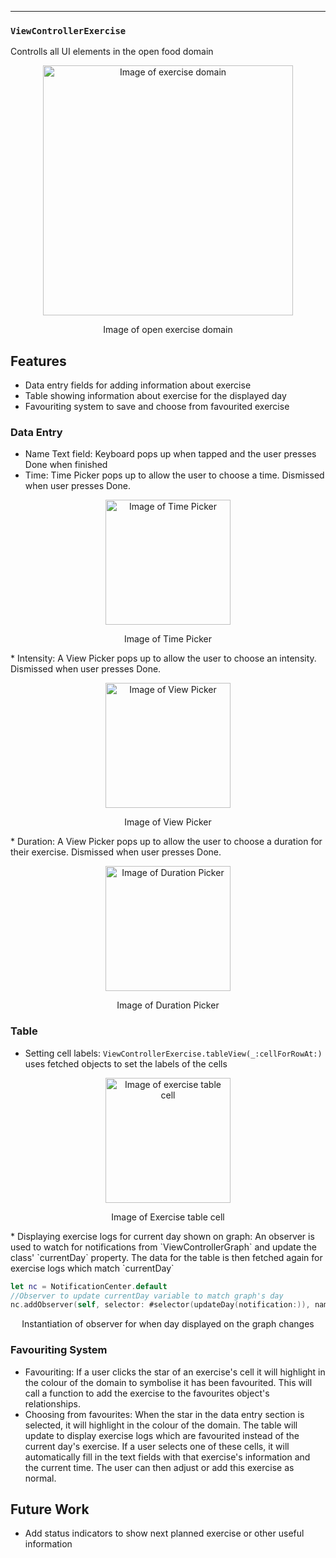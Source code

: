 ---

### `ViewControllerExercise`
Controlls all UI elements in the open food domain

<p align="center">
<img src="https://raw.githubusercontent.com/danwells96/ARISES/master/DocFiles/img/exercisedomain.png" alt="Image of exercise domain" width="400"/>
</p>
<p align="center">
Image of open exercise domain
</p>


## Features
* Data entry fields for adding information about exercise
* Table showing information about exercise for the displayed day 
* Favouriting system to save and choose from favourited exercise

### Data Entry
* Name Text field: Keyboard pops up when tapped and the user presses Done when finished
* Time: Time Picker pops up to allow the user to choose a time. Dismissed when user presses Done.
<p align="center">
<img src="https://raw.githubusercontent.com/danwells96/ARISES/master/DocFiles/img/Time%20Picker.png" alt="Image of Time Picker" width="200"/>
</p>
<p align="center">
Image of Time Picker
</p>
* Intensity: A View Picker pops up to allow the user to choose an intensity. Dismissed when user presses Done.
<p align="center">
<img src="https://raw.githubusercontent.com/danwells96/ARISES/master/DocFiles/img/intensitypicker.png" alt="Image of View Picker" width="200"/>
</p>
<p align="center">
Image of View Picker
</p>
* Duration: A View Picker pops up to allow the user to choose a duration for their exercise. Dismissed when user presses Done.
<p align="center">
<img src="https://raw.githubusercontent.com/danwells96/ARISES/master/DocFiles/img/durationpicker.png" alt="Image of Duration Picker" width="200"/>
</p>
<p align="center">
Image of Duration Picker
</p>

### Table
* Setting cell labels: `ViewControllerExercise.tableView(_:cellForRowAt:)` uses fetched objects to set the labels of the cells
<p align="center">
<img src="https://raw.githubusercontent.com/danwells96/ARISES/master/DocFiles/img/exercisecell.png" alt="Image of exercise table cell" width="200"/>
</p>
<p align="center">
Image of Exercise table cell
</p>
* Displaying exercise logs for current day shown on graph: An observer is used to watch for notifications from `ViewControllerGraph` and update the class' `currentDay` property. The data for the table is then fetched again for exercise logs which match `currentDay`  

````swift 
let nc = NotificationCenter.default
//Observer to update currentDay variable to match graph's day
nc.addObserver(self, selector: #selector(updateDay(notification:)), name: Notification.Name("dayChanged"), object: nil)
````
<p align="center">
Instantiation of observer for when day displayed on the graph changes
</p>


### Favouriting System
* Favouriting: If a user clicks the star of an exercise's cell it will highlight in the colour of the domain to symbolise it has been favourited. This will call a function to add the exercise to the favourites object's relationships. 
* Choosing from favourites: When the star in the data entry section is selected, it will highlight in the colour of the domain. The table will update to display exercise logs which are favourited instead of the current day's exercise. If a user selects one of these cells, it will automatically fill in the text fields with that exercise's information and the current time. The user can then adjust or add this exercise as normal.


## Future Work
* Add status indicators to show next planned exercise or other useful information
